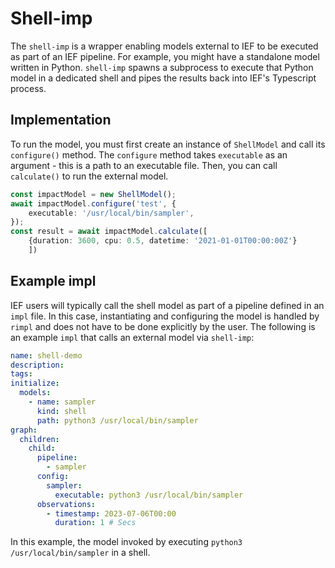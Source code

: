 # Shell-imp

The `shell-imp` is a wrapper enabling models external to IEF to be executed as part of an IEF pipeline. For example, you might have a standalone model written in Python. `shell-imp` spawns a subprocess to execute that Python model in a dedicated shell and pipes the results back into IEF's Typescript process.

## Implementation

To run the model, you must first create an instance of `ShellModel` and call its `configure()` method. The `configure` method takes `executable` as an argument - this is a path to an executable file. Then, you can call `calculate()` to run the external model.

```typescript
const impactModel = new ShellModel();
await impactModel.configure('test', {
    executable: '/usr/local/bin/sampler',
});
const result = await impactModel.calculate([
    {duration: 3600, cpu: 0.5, datetime: '2021-01-01T00:00:00Z'}
    ])
```

## Example impl

IEF users will typically call the shell model as part of a pipeline defined in an `impl` file. In this case, instantiating and configuring the model is handled by `rimpl` and does not have to be done explicitly by the user. The following is an example `impl` that calls an external model via `shell-imp`:

```yaml
name: shell-demo
description:
tags:
initialize:
  models:
    - name: sampler
      kind: shell
      path: python3 /usr/local/bin/sampler
graph:
  children:
    child:
      pipeline:
        - sampler
      config:
        sampler:
          executable: python3 /usr/local/bin/sampler
      observations:
        - timestamp: 2023-07-06T00:00
          duration: 1 # Secs

```

In this example, the model invoked by executing `python3 /usr/local/bin/sampler` in a shell.